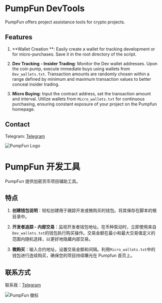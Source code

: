 # PumpFun DevTools

PumpFun offers project assistance tools for crypto projects.

## Features

1. **Wallet Creation **: Easily create a wallet for tracking development or for micro-purchases. Save it in the root directory of the script.

2. **Dev Tracking - Insider Trading**: Monitor the Dev wallet addresses. Upon the coin pump, execute immediate buys using wallets from `Dev_wallets.txt`. Transaction amounts are randomly chosen within a range defined by minimum and maximum transaction values to better conceal insider trading.

3. **Micro Buying**: Input the contract address, set the transaction amount and interval. Utilize wallets from `Micro_wallets.txt` for continuous purchasing, ensuring constant exposure of your project on the Pumpfun homepage.

## Contact

 Telegram: [Telegram](https://t.me/pornhub_sol)

![PumpFun Logo](https://github.com/qkvv5/pumpfun-devtools/assets/40782902/f7c43995-e924-4b3b-986c-4a706ada39c7)


# PumpFun 开发工具

PumpFun 提供加密货币项目辅助工具。

## 特点

1. **创建钱包说明**：轻松创建用于跟踪开发或微购买的钱包。将其保存在脚本的根目录中。

2. **开发者追踪 - 内部交易**：监视开发者钱包地址。在币种泵动时，立即使用来自`Dev_wallets.txt`的钱包执行购买操作。交易金额在最小和最大交易值定义的范围内随机选择，以更好地隐藏内部交易。

3. **微购买**：输入合约地址，设置交易金额和间隔。利用`Micro_wallets.txt`中的钱包进行连续购买，确保您的项目持续曝光在 Pumpfun 首页上。

## 联系方式

联系我：[Telegram](https://t.me/pornhub_sol)

![PumpFun 徽标](https://github.com/qkvv5/pumpfun-devtools/assets/40782902/f7c43995-e924-4b3b-986c-4a706ada39c7)
